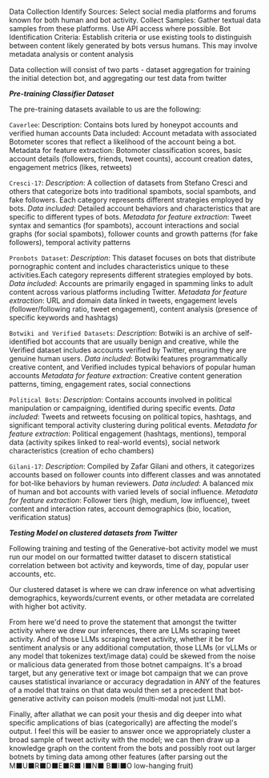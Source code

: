 Data Collection
Identify Sources: Select social media platforms and forums known for both human and bot activity.
Collect Samples: Gather textual data samples from these platforms. Use API access where
possible. Bot Identification Criteria: Establish criteria or use existing tools to distinguish between
content likely generated by bots versus humans. This may involve metadata analysis or content
analysis


Data collection will consist of two parts - dataset aggregation for training the initial detection bot, and aggregating our test data from twitter

***Pre-training Classifier Dataset***

The pre-training datasets available to us are the following:

`Caverlee`:
Description: Contains bots lured by honeypot accounts and verified human accounts
Data included: Account metadata with associated Botometer scores that reflect a likelihood of the account being a bot.
Metadata for feature extraction: Botomoter classification scores, basic account details (followers, friends, tweet counts), account creation dates, engagement metrics (likes, retweets)

`Cresci-17`:
*Description*: A collection of datasets from Stefano Cresci and others that categorize bots into traditional spambots, social spambots, and fake followers. Each category represents different strategies employed by bots.
*Data included*: Detailed account behaviors and characteristics that are specific to different types of bots.
*Metadata for feature extraction*: Tweet syntax and semantics (for spambots), account interactions and social graphs (for social spambots), follower counts and growth patterns (for fake followers), temporal activity patterns

`Pronbots Dataset`:
*Description*: This dataset focuses on bots that distribute pornographic content and includes characteristics unique to these activities.Each category represents different strategies employed by bots.
*Data included*: Accounts are primarily engaged in spamming links to adult content across various platforms including Twitter.
*Metadata for feature extraction*: URL and domain data linked in tweets, engagement levels (follower/following ratio, tweet engagement), content analysis (presence of specific keywords and hashtags)

`Botwiki and Verified Datasets`:
*Description*: Botwiki is an archive of self-identified bot accounts that are usually benign and creative, while the Verified dataset includes accounts verified by Twitter, ensuring they are genuine human users.
*Data included*: Botwiki features programmatically creative content, and Verified includes typical behaviors of popular human accounts
*Metadata for feature extraction*: Creative content generation patterns, timing, engagement rates, social connections

`Political Bots`:
*Description*: Contains accounts involved in political manipulation or campaigning, identified during specific events.
*Data included*: Tweets and retweets focusing on political topics, hashtags, and significant temporal activity clustering during political events.
*Metadata for feature extraction*: Political engagement (hashtags, mentions), temporal data (activity spikes linked to real-world events), social network characteristics (creation of echo chambers)

`Gilani-17`:
*Description*: Compiled by Zafar Gilani and others, it categorizes accounts based on follower counts into different classes and was annotated for bot-like behaviors by human reviewers.
*Data included*: A balanced mix of human and bot accounts with varied levels of social influence.
*Metadata for feature extraction*: Follower tiers (high, medium, low influence), tweet content and interaction rates, account demographics (bio, location, verification status)


***Testing Model on clustered datasets from Twitter*** 

Following training and testing of the Generative-bot activity model we must run our model on our formatted twitter dataset to discern statistical correlation between bot activity and keywords, time of day, popular user accounts, etc. 

Our clustered dataset is where we can draw inference on what advertising demographics, keywords/current events, or other metadata are correlated with higher bot activity. 

From here we'd need to prove the statement that amongst the twitter activity where we drew our inferences, there are LLMs scraping tweet activity. And of those LLMs scraping tweet activity, whether it be for sentiment analysis or any additional computation, those LLMs (or vLLMs or any model that tokenizes text/image data) could be skewed from the noise or malicious data generated from those botnet campaigns. It's a broad target, but any generative text or image bot campaign that we can prove causes statistical invariance or accuracy degradation in ANY of the features of a model that trains on that data would then set a precedent that bot-generative activity can poison models (multi-modal not just LLM). 

Finally, after allathat we can posit your thesis and dig deeper into what specific amplications of bias (categorically) are affecting the model's output. I feel this will be easier to answer once we appropriately cluster a broad sample of tweet activity with the model;  we can then draw up a knowledge graph on the content from the bots and possibly root out larger botnets by timing data among other features (after parsing out the M⬛U⬛R⬛D⬛E⬛R⬛ I⬛N⬛ B⬛I⬛O low-hanging fruit)


